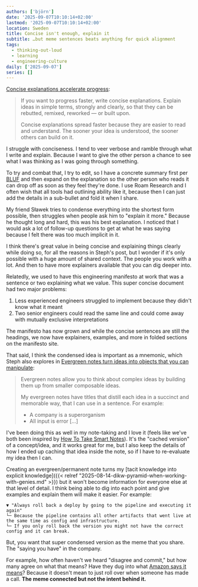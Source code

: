 ```yaml
---
authors: ['björn']
date: '2025-09-07T10:10:14+02:00'
lastmod: '2025-09-07T10:10:14+02:00'
location: Sweden
title: Concise isn't enough, explain it
subtitle: …but meme sentences beats anything for quick alignment
tags:
  - thinking-out-loud
  - learning
  - engineering-culture
daily: ['2025-09-07']
series: []
---
```


[Concise explanations accelerate progress](https://stephango.com/concise):

> If you want to progress faster, write concise explanations. Explain ideas in simple terms, strongly and clearly, so that they can be rebutted, remixed, reworked — or built upon.
> 
> Concise explanations spread faster because they are easier to read and understand. The sooner your idea is understood, the sooner others can build on it.

I struggle with conciseness. I tend to veer verbose and ramble through what I write and explain. Because I want to give the other person a chance to see what I was thinking as I was going through something.

To try and combat that, I try to edit, so I have a concrete summary first per [BLUF](https://en.wikipedia.org/wiki/BLUF_(communication)) and then expand on the explanation so the other person who reads it can drop off as soon as they feel they're done. I use Roam Research and I often wish that all tools had outlining ability like it, because then I can just add the details in a sub-bullet and fold it when I share.

My friend Sławek tries to condense everything into the shortest form possible, then struggles when people ask him to "explain it more." Because he thought long and hard, this was his best explanation. I noticed that I would ask a lot of follow-up questions to get at what he was saying because I felt there was too much implicit in it.

I think there's great value in being concise and explaining things clearly while doing so, for all the reasons in Steph's post, but I wonder if it's only possible with a huge amount of shared context. The people you work with a lot. And then to have more explainers available that you can dig deeper into.

Relatedly, we used to have this engineering manifesto at work that was a sentence or two explaining what we value. This super concise document had two major problems:

1. Less experienced engineers struggled to implement because they didn't know what it meant
2. Two senior engineers could read the same line and could come away with mutually exclusive interpretations

The manifesto has now grown and while the concise sentences are still the headings, we now have explainers, examples, and more in folded sections on the manifesto site.

That said, I think the condensed idea is important as a mnemonic, which Steph also explores in [Evergreen notes turn ideas into objects that you can manipulate](https://stephango.com/evergreen-notes):

> Evergreen notes allow you to think about complex ideas by building them up from smaller composable ideas.
> 
> My evergreen notes have titles that distill each idea in a succinct and memorable way, that I can use in a sentence. For example:
> 
> - A company is a superorganism
> - All input is error
> […]

I've been doing this as well in my note-taking and I love it (feels like we've both been inspired by [How To Take Smart Notes](https://www.soenkeahrens.de/en/takesmartnotes)). It's the "cached version" of a concept/idea, and it works great for me, but I also keep the details of how I ended up caching that idea inside the note, so if I have to re-evaluate my idea then I can.

Creating an evergreen/permanent note turns my [tacit knowledge into explicit knowledge]({{< relref "2025-08-14-dikw-pyramid-when-working-with-genies.md" >}}) but it won't become information for everyone else at that level of detail. I think being able to dig into each point and give examples and explain them will make it easier. For example:

```plain
▼ "Always roll back a deploy by going to the pipeline and executing it again"
└─ Because the pipeline contains all other artifacts that went live at the same time as config and infrastructure.
└─ If you only roll back the version you might not have the correct config and it can break.
```

But, you want that super condensed version as the meme that you share. The "saying you have" in the company. 

For example, how often haven't we heard "disagree and commit," but how many agree on what that means? Have they dug into what [Amazon says it means](https://www.amazon.jobs/content/en/our-workplace/leadership-principles#:R1msj6H1:)? Because it doesn't mean to just roll over when someone has made a call. **The meme connected but not the intent behind it.**
